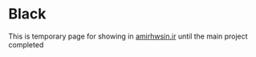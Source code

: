 # Black
This is temporary page for showing in [amirhwsin.ir](amirhwsin.ir) until the main project completed
